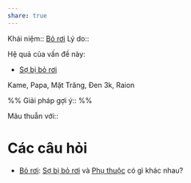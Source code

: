 ```yaml
---
share: true
---
```

Khái niệm:: [Bỏ rơi](../T%E1%BB%AB%20%C4%91i%E1%BB%83n/Ti%C3%AAu%20c%E1%BB%B1c/B%E1%BB%8F%20r%C6%A1i.md)
Lý do:: 

Hệ quả của vấn đề này:
- [Sợ bị bỏ rơi](../N%E1%BB%97i%20s%E1%BB%A3/S%E1%BB%A3%20s%E1%BB%B1%20k%E1%BA%BFt%20th%C3%BAc/S%E1%BB%A3%20b%E1%BB%8B%20b%E1%BB%8F%20r%C6%A1i.md)

Kame, Papa, Mặt Trăng, Đen 3k, Raion

%%
Giải pháp gợi ý:: 
%%



Mâu thuẫn với:: 
# Các câu hỏi
- [Bỏ rơi](../T%E1%BB%AB%20%C4%91i%E1%BB%83n/Ti%C3%AAu%20c%E1%BB%B1c/B%E1%BB%8F%20r%C6%A1i.md): [Sợ bị bỏ rơi](S%E1%BB%A3%20b%E1%BB%8B%20b%E1%BB%8F%20r%C6%A1i.md) và [Phụ thuộc](Ph%E1%BB%A5%20thu%E1%BB%99c.md) có gì khác nhau?

